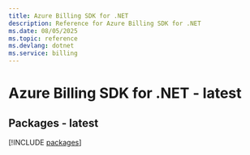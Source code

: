 ```yaml
---
title: Azure Billing SDK for .NET
description: Reference for Azure Billing SDK for .NET
ms.date: 08/05/2025
ms.topic: reference
ms.devlang: dotnet
ms.service: billing
---
```

# Azure Billing SDK for .NET - latest
## Packages - latest
[!INCLUDE [packages](billing-index.md)]